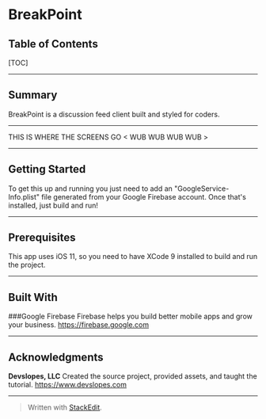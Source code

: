 **BreakPoint**
===================

**Table of Contents**
-------------------------
[TOC]

---

**Summary**
-------------
BreakPoint is a discussion feed client built and styled for coders.

---

THIS IS WHERE THE SCREENS GO < WUB WUB WUB WUB >

----

**Getting Started**
----------------------
To get this up and running you just need to add an "GoogleService-Info.plist" file generated from your Google Firebase account. Once that's installed, just build and run!

---

**Prerequisites**
-------------------
This app uses iOS 11, so you need to have XCode 9 installed to build and run the project.

---

**Built With**
---------------
###Google Firebase 
Firebase helps you build better mobile apps and grow your business.
https://firebase.google.com

---

**Acknowledgments**
----------------------------
**Devslopes, LLC** 
Created the source project, provided assets, and taught the tutorial.
https://www.devslopes.com

---

> Written with [StackEdit](https://stackedit.io/).
